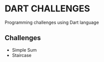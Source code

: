 # DART CHALLENGES
Programming challenges using Dart language

## Challenges
- Simple Sum
- Staircase